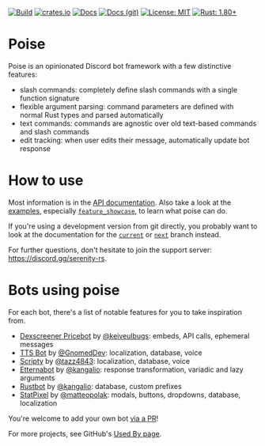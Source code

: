 [![Build](https://img.shields.io/github/actions/workflow/status/serenity-rs/poise/ci.yml?branch=current)](https://serenity-rs.github.io/poise/)
[![crates.io](https://img.shields.io/crates/v/poise.svg)](https://crates.io/crates/poise)
[![Docs](https://img.shields.io/badge/docs-online-informational)](https://docs.rs/poise/)
[![Docs (git)](https://img.shields.io/badge/docs%20%28git%29-online-informational)](https://serenity-rs.github.io/poise/)
[![License: MIT](https://img.shields.io/badge/license-MIT-yellow.svg)](https://opensource.org/licenses/MIT)
[![Rust: 1.80+](https://img.shields.io/badge/rust-1.80+-93450a)](https://blog.rust-lang.org/2024/07/25/Rust-1.80.0.html)

# Poise
Poise is an opinionated Discord bot framework with a few distinctive features:
- slash commands: completely define slash commands with a single function signature
- flexible argument parsing: command parameters are defined with normal Rust types and parsed automatically
- text commands: commands are agnostic over old text-based commands and slash commands
- edit tracking: when user edits their message, automatically update bot response

# How to use

Most information is in the [API documentation](https://docs.rs/poise/). Also take a
look at the [examples](examples), especially [`feature_showcase`](examples/feature_showcase), to learn what poise can do.

If you're using a development version from git directly, you probably want to look at the documentation for the
[`current`](https://serenity-rs.github.io/poise/current) or [`next`](https://serenity-rs.github.io/poise/next) branch instead.

For further questions, don't hesitate to join the support server: https://discord.gg/serenity-rs.

# Bots using poise

For each bot, there's a list of notable features for you to take inspiration from.

- [Dexscreener Pricebot](https://github.com/keiveulbugs/Dexscreener_pricebot) by [@keiveulbugs](https://github.com/keiveulbugs): embeds, API calls, ephemeral messages
- [TTS Bot](https://github.com/Discord-TTS/Bot/) by [@GnomedDev](https://github.com/GnomedDev): localization, database, voice
- [Scripty](https://github.com/scripty-bot/scripty) by [@tazz4843](https://github.com/tazz4843): localization, database, voice
- [Etternabot](https://github.com/kangalio/Etternabot) by [@kangalio](https://github.com/kangalio): response transformation, variadic and lazy arguments
- [Rustbot](https://github.com/rust-community-discord/ferrisbot-for-discord) by [@kangalio](https://github.com/kangalio): database, custom prefixes
- [StatPixel](https://github.com/statpixel-rs/statpixel) by [@matteopolak](https://github.com/matteopolak): modals, buttons, dropdowns, database, localization

You're welcome to add your own bot [via a PR](https://github.com/serenity-rs/poise/compare)!

For more projects, see GitHub's [Used By page](https://github.com/serenity-rs/poise/network/dependents).
